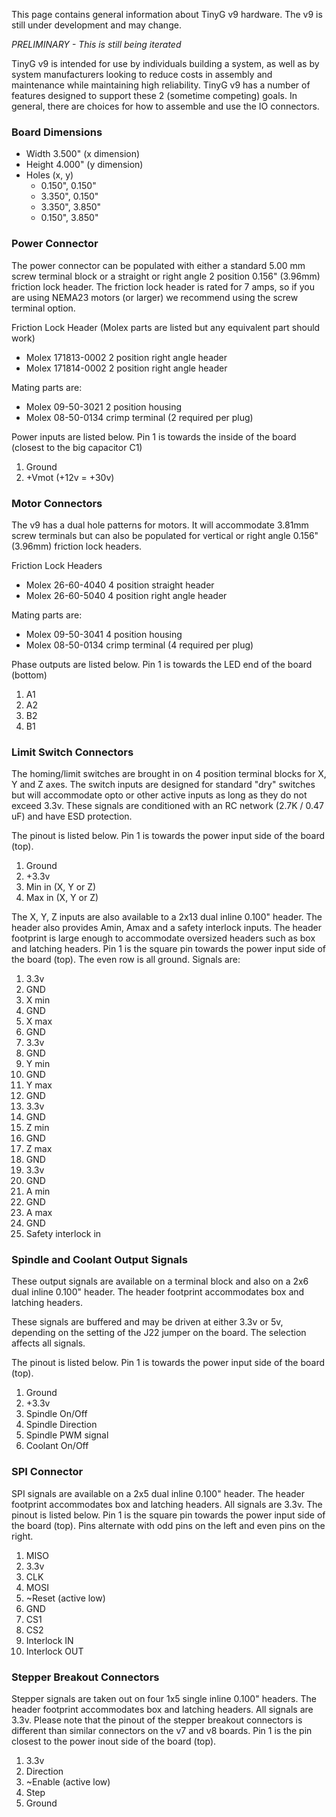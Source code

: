 This page contains general information about TinyG v9 hardware. The v9 is still under development and may change.

_PRELIMINARY - This is still being iterated_

TinyG v9 is intended for use by individuals building a system, as well as by system manufacturers looking to reduce costs in assembly and maintenance while maintaining high reliability. TinyG v9 has a number of features designed to support these 2 (sometime competing) goals. In general, there are choices for how to assemble and use the IO connectors.

### Board Dimensions

* Width  3.500" (x dimension)
* Height 4.000" (y dimension)
* Holes (x, y)
  * 0.150", 0.150"
  * 3.350", 0.150"
  * 3.350", 3.850"
  * 0.150", 3.850"

### Power Connector

The power connector can be populated with either a standard 5.00 mm screw terminal block or a straight or right angle 2 position 0.156" (3.96mm) friction lock header. The friction lock header is rated for 7 amps, so if you are using NEMA23 motors (or larger) we recommend using the screw terminal option. 

Friction Lock Header (Molex parts are listed but any equivalent part should work)
* Molex 171813-0002     2 position right angle header
* Molex 171814-0002     2 position right angle header

Mating parts are:
* Molex 09-50-3021     2 position housing
* Molex 08-50-0134     crimp terminal (2 required per plug)

Power inputs are listed below. Pin 1 is towards the inside of the board (closest to the big capacitor C1)

1. Ground
1. +Vmot (+12v = +30v)

### Motor Connectors

The v9 has a dual hole patterns for motors. It will accommodate 3.81mm screw terminals but can also be populated for vertical or right angle 0.156" (3.96mm) friction lock headers. 

Friction Lock Headers
* Molex 26-60-4040      4 position straight header
* Molex 26-60-5040      4 position right angle header

Mating parts are:
* Molex 09-50-3041     4 position housing
* Molex 08-50-0134     crimp terminal (4 required per plug)

Phase outputs are listed below. Pin 1 is towards the LED end of the board (bottom)

1. A1
1. A2
1. B2
1. B1

### Limit Switch Connectors
The homing/limit switches are brought in on 4 position terminal blocks for X, Y and Z axes. The switch inputs are designed for standard "dry" switches but will accommodate opto or other active inputs as long as they do not exceed 3.3v. These signals are conditioned with an RC network (2.7K / 0.47 uF) and have ESD protection.

The pinout is listed below. Pin 1 is towards the power input side of the board (top).

1. Ground
1. +3.3v
1. Min in (X, Y or Z)
1. Max in (X, Y or Z)

The X, Y, Z inputs are also available to a 2x13 dual inline 0.100" header. The header also provides  Amin, Amax and a safety interlock inputs. The header footprint is large enough to accommodate oversized headers such as box and latching headers. Pin 1 is the square pin towards the power input side of the board (top). The even row is all ground. Signals are:

1. 3.3v
1. GND
1. X min
1. GND
1. X max
1. GND
1. 3.3v
1. GND
1. Y min
1. GND
1. Y max
1. GND
1. 3.3v
1. GND
1. Z min
1. GND
1. Z max
1. GND
1. 3.3v
1. GND
1. A min
1. GND
1. A max
1. GND
1. Safety interlock in

### Spindle and Coolant Output Signals

These output signals are available on a terminal block and also on a 2x6 dual inline 0.100" header. The header footprint accommodates box and latching headers.

These signals are buffered and may be driven at either 3.3v or 5v, depending on the setting of the J22 jumper on the board. The selection affects all signals.

The pinout is listed below. Pin 1 is towards the power input side of the board (top).

1. Ground
1. +3.3v
1. Spindle On/Off
1. Spindle Direction
1. Spindle PWM signal
1. Coolant On/Off

### SPI Connector
SPI signals are available on a 2x5 dual inline 0.100" header. The header footprint accommodates box and latching headers. All signals are 3.3v. The pinout is listed below. Pin 1 is the square pin towards the power input side of the board (top). Pins alternate with odd pins on the left and even pins on the right.

1. MISO
1. 3.3v
1. CLK
1. MOSI
1. ~Reset (active low)
1. GND
1. CS1
1. CS2
1. Interlock IN
1. Interlock OUT

### Stepper Breakout Connectors
Stepper signals are taken out on four 1x5 single inline 0.100" headers. The header footprint accommodates box and latching headers. All signals are 3.3v. Please note that the pinout of the stepper breakout connectors is different than similar connectors on the v7 and v8 boards. Pin 1 is the pin closest to the power inout side of the board (top).

1. 3.3v
1. Direction
1. ~Enable (active low)
1. Step
1. Ground


